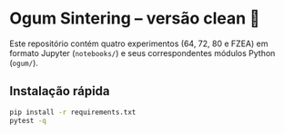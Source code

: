 # Ogum Sintering – versão clean 🚀

Este repositório contém quatro experimentos (64, 72, 80 e FZEA) em formato
Jupyter (`notebooks/`) e seus correspondentes módulos Python (`ogum/`).

## Instalação rápida
```bash
pip install -r requirements.txt
pytest -q
```
